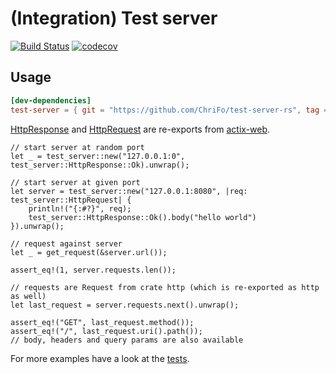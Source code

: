 # (Integration) Test server

[![Build Status](https://github.com/ChriFo/test-server-rs/workflows/Test/badge.svg)](https://github.com/ChriFo/test-server-rs/actions)
[![codecov](https://codecov.io/gh/ChriFo/test-server-rs/branch/master/graph/badge.svg)](https://codecov.io/gh/ChriFo/test-server-rs)

## Usage

```toml
[dev-dependencies]
test-server = { git = "https://github.com/ChriFo/test-server-rs", tag = "0.9.1" }
```

[HttpResponse](https://actix.rs/api/actix-web/stable/actix_web/struct.HttpResponse.html) and [HttpRequest](https://actix.rs/api/actix-web/stable/actix_web/struct.HttpRequest.html) are re-exports from [actix-web](https://github.com/actix/actix-web).

```rust,skt-test
// start server at random port
let _ = test_server::new("127.0.0.1:0", test_server::HttpResponse::Ok).unwrap();

// start server at given port
let server = test_server::new("127.0.0.1:8080", |req: test_server::HttpRequest| {
    println!("{:#?}", req);
    test_server::HttpResponse::Ok().body("hello world")
}).unwrap();

// request against server
let _ = get_request(&server.url());

assert_eq!(1, server.requests.len());

// requests are Request from crate http (which is re-exported as http as well)
let last_request = server.requests.next().unwrap();

assert_eq!("GET", last_request.method());
assert_eq!("/", last_request.uri().path());
// body, headers and query params are also available
```

For more examples have a look at the [tests](https://github.com/ChriFo/test-server-rs/blob/master/tests/server.rs).
